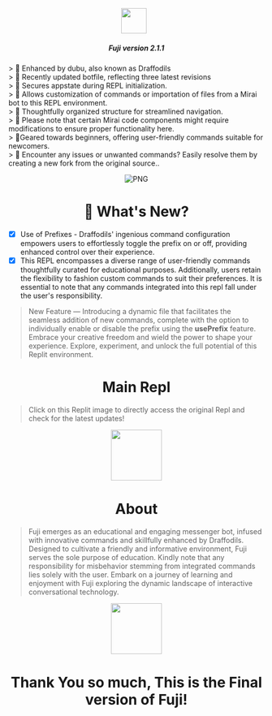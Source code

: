 <p align="center"><a href="https://www.facebook.com/sam.ramos.39566905?mibextid=JRoKGi" target="_blank" rel="noopener noreferrer">
  <img src="https://i.postimg.cc/85RjHjWm/56926544d41d60a8e3b66738ba87c85f.gif" width="50" style="margin-right: 10px;"></a>
</p>
<h5 align="center">
 Fuji version 2.1.1 </h5>
> 🔸 Enhanced by dubu, also known as Draffodils <br>
> 🔸 Recently updated botfile, reflecting three latest revisions <br>
> 🔸 Secures appstate during REPL initialization.<br>
> 🔸 Allows customization of commands or importation of files from a Mirai bot to this REPL environment.<br>
> 🔸 Thoughtfully organized structure for streamlined navigation.<br>
> 🔸 Please note that certain Mirai code components might require modifications to ensure proper functionality here.<br>
> 🔸Geared towards beginners, offering user-friendly commands suitable for newcomers.<br>
> 🔸 Encounter any issues or unwanted commands? Easily resolve them by creating a new fork from the original source..
<p align="center">
    <img align="center" alt="PNG" src="https://i.postimg.cc/XJT5YRWp/e33f9adf721d909c963fe0a2dc25cdd5.gif"/>
<h1 align='center'>
🚀 What's New?
</h1></p>

- [x] Use of Prefixes - Draffodils' ingenious command configuration empowers users to effortlessly toggle the prefix on or off, providing enhanced control over their experience.
- [x] This REPL encompasses a diverse range of user-friendly commands thoughtfully curated for educational purposes. Additionally, users retain the flexibility to fashion custom commands to suit their preferences. It is essential to note that any commands integrated into this repl fall under the user's responsibility.
> New Feature — Introducing a dynamic file that facilitates the seamless addition of new commands, complete with the option to individually enable or disable the prefix using the **usePrefix** feature. Embrace your creative freedom and wield the power to shape your experience. Explore, experiment, and unlock the full potential of this Replit environment.

<h1 align="center">
Main Repl
</h1>

> Click on this Replit image to directly access the original Repl and check for the latest updates!

<p align="center">
  <a href="https://replit.com/@samramos1" target="_blank" rel="noopener noreferrer"><img src="https://i.postimg.cc/wvJYkPzG/d3357e5df1fbdb3eed78dfc3ec83a80b.jpg" width="100" /></a>
  
  <h1 align="center">
  About  </h1>
  
>  Fuji emerges as an educational and engaging messenger bot, infused with innovative commands and skillfully enhanced by Draffodils. Designed to cultivate a friendly and informative environment, Fuji serves the sole purpose of education. Kindly note that any responsibility for misbehavior stemming from integrated commands lies solely with the user. Embark on a journey of learning and enjoyment with Fuji exploring the dynamic landscape of interactive conversational technology.

<p align="center">
    <img align="center" src="https://i.postimg.cc/MZdQSrVB/91b0e2f407edea81e2a761cfb322aab7.gif" width="100"/>
<h1 align="center"> Thank You so much, This is the Final version of Fuji! </h1>

